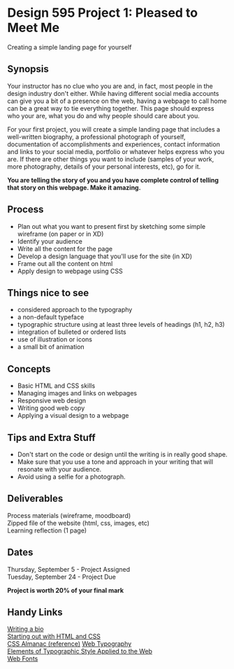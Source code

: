 # Design 595 Project 1: Pleased to Meet Me
Creating a simple landing page for yourself
## Synopsis
Your instructor has no clue who you are and, in fact, most people in the design industry don't either. While having different social media accounts can give you a bit of a presence on the web, having a webpage to call home can be a great way to tie everything together. This page should express who your are, what you do and why people should care about you.

For your first project, you will create a simple landing page that includes a well-written biography, a professional photograph of yourself, documentation of accomplishments and experiences, contact information and links to your social media, portfolio or whatever helps express who you are. If there are other things you want to include (samples of your work, more photography, details of your personal interests, etc), go for it. 

**You are telling the story of you and you have complete control of telling that story on this webpage. Make it amazing.**
## Process
- Plan out what you want to present first by sketching some simple wireframe (on paper or in XD)
- Identify your audience
- Write all the content for the page 
- Develop a design language that you'll use for the site (in XD)
- Frame out all the content on html
- Apply design to webpage using CSS
## Things nice to see
- considered approach to the typography
- a non-default typeface
- typographic structure using at least three levels of headings (h1, h2, h3)
- integration of bulleted or ordered lists
- use of illustration or icons
- a small bit of animation
## Concepts
- Basic HTML and CSS skills
- Managing images and links on webpages
- Responsive web design
- Writing good web copy 
- Applying a visual design to a webpage
## Tips and Extra Stuff
- Don't start on the code or design until the writing is in really good shape.
- Make sure that you use a tone and approach in your writing that will resonate with your audience.
- Avoid using a selfie for a photograph.
## Deliverables
Process materials (wireframe, moodboard)  
Zipped file of the website (html, css, images, etc)  
Learning reflection (1 page)  
## Dates
Thursday, September 5 - Project Assigned  
Tuesday, September 24 - Project Due  

**Project is worth 20% of your final mark**
## Handy Links 
[Writing a bio](https://99u.adobe.com/articles/64151/how-to-write-a-better-bio-professional-summary)  
[Starting out with HTML and CSS](https://css-tricks.com/guides/beginner/)  
[CSS Almanac (reference)](https://css-tricks.com/almanac/)
[Web Typography](https://css-tricks.com/design-content-typography-first-look-type-nugget/)  
[Elements of Typographic Style Applied to the Web](http://webtypography.net/toc/)  
[Web Fonts](https://css-tricks.com/understanding-web-fonts-getting/)  